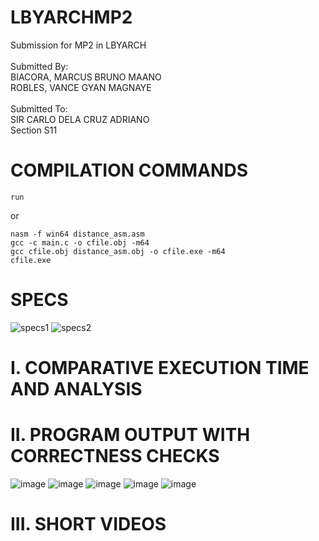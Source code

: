 # LBYARCHMP2
Submission for MP2 in LBYARCH
<br>
<br>
Submitted By:
<br>
BIACORA, MARCUS BRUNO MAANO
<br>
ROBLES, VANCE GYAN MAGNAYE
<br>
<br>
Submitted To:
<br>
SIR CARLO DELA CRUZ ADRIANO
<br>
Section S11

# COMPILATION COMMANDS
```
run
```
or

```
nasm -f win64 distance_asm.asm
gcc -c main.c -o cfile.obj -m64
gcc cfile.obj distance_asm.obj -o cfile.exe -m64
cfile.exe
```
# SPECS
![specs1](https://github.com/user-attachments/assets/c60febc4-f7e9-4469-982a-16c3691c93fe)
![specs2](https://github.com/user-attachments/assets/99c7bfe7-821f-4f2c-8e1b-62fb69441895)

# I. COMPARATIVE EXECUTION TIME AND ANALYSIS

# II. PROGRAM OUTPUT WITH CORRECTNESS CHECKS
![image](https://github.com/user-attachments/assets/aa4cb38b-bb3b-49e6-92d3-18fecb8d3d1c)
![image](https://github.com/user-attachments/assets/9e2f8caa-9a47-41f7-b596-7fe9df774bc8)
![image](https://github.com/user-attachments/assets/2e849d6c-29e2-4419-808a-604a543adc26)
![image](https://github.com/user-attachments/assets/a5280692-fe1a-4fae-94b8-e51405ed8ec6)
![image](https://github.com/user-attachments/assets/c6ff8586-dd3a-4edb-a62b-756c6c687375)

# III. SHORT VIDEOS
